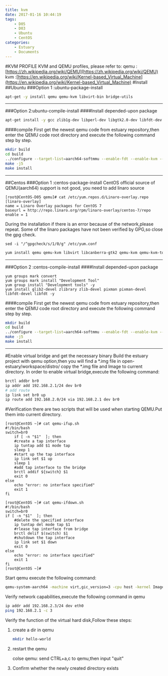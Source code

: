 ```yaml
---
title: kvm
date: 2017-01-16 10:44:19
tags:
	- D05
	- D03
	- Ubuntu
	- CentOS
categories:
	- Estuary
	- Documents
---
```

#KVM PROFILE
KVM and QEMU profiles, please refer to:
qemu :[https://zh.wikipedia.org/wiki/QEMU](https://zh.wikipedia.org/wiki/QEMU)
kvm :[https://en.wikipedia.org/wiki/Kernel-based_Virtual_Machine](https://en.wikipedia.org/wiki/Kernel-based_Virtual_Machine)
#Install
##Ubuntu
###Option 1 :ubuntu-package-install
```bash
apt-get -y install qemu qemu-kvm libvirt-bin bridge-utils
```
---
###Option 2:ubuntu-compile-install
####Install depended-upon package
```bash
apt-get install -y gcc zlib1g-dev libperl-dev libgtk2.0-dev libfdt-dev bridge-utils
```
####compile
First get the newest qemu code from estuary repository,then enter the QEMU code root directory and execute the following command step by step.
```bash
mkdir build
cd build
../configure --target-list=aarch64-softmmu --enable-fdt --enable-kvm --disable-werror
make -j5
make install
```
---
##Centos
###Option 1 :centos-package-install
CentOS official source of QEMU(aarch64) support is not good, you need to add linaro source
```
[root@CentOS-D05 qemu]# cat /etc/yum.repos.d/Linaro-overlay.repo 
[linaro-overlay]
name = Linaro Overlay packages for CentOS 7
baseurl = http://repo.linaro.org/rpm/linaro-overlay/centos-7/repo
enable = 1
```
During the installation if there is an error because of the network,please repeat.
Some of the linaro packages have not been verified by GPG,so close the gpg check.
```
sed -i "/^gpgcheck/s/1/0/g" /etc/yum.conf
```

```bash
yum install qemu qemu-kvm libvirt libcanberra-gtk2 qemu-kvm qemu-kvm-tools libvirt-cim libvirt-client libvirt-java.noarch  libvirt-python libiscsi-1.7.0-5.el6  dbus-devel  virt-clone tunctl virt-manager libvirt libvirt-python python-virtinst bridge-utils -y
```
---
###Option 2 :centos-compile-install
####Install depended-upon package
```
yum groups mark convert
yum groups mark install "Development Tool"
yum group install "Development tools" -y
yum install glib2-devel zlibrary zlib-devel pixman pixman-devel libfdt-devel libfdt -y
```
####compile
First get the newest qemu code from estuary repository,then enter the QEMU code root directory and execute the following command step by step.
```bash
mkdir build
cd build
../configure --target-list=aarch64-softmmu --enable-fdt --enable-kvm --disable-werror
make -j5
make install
```
---
#Enable virtual bridge and get the necessary binary
Build the estuary project with qemu option,then you will find a *.img file in open-estuary/workspace/distro/
copy the *.img file and Image to current directory.
In order to enable virtual bridge,execute the following command:
```bash
brctl addbr br0
ip addr add 192.168.2.1/24 dev br0
# add route
ip link set br0 up
ip route add 192.168.2.0/24 via 192.168.2.1 dev br0
```
#Verification
there are two scripts that will be used when starting QEMU.Put them into current directory.
```
[root@CentOS ~]# cat qemu-ifup.sh 
#!/bin/bash
switch=br0
    if [ -n "$1"  ]; then
    #create a tap interface
    ip tuntap add $1 mode tap
    sleep 1
    #start up the tap interface
    ip link set $1 up
    sleep 1
    #add tap interface to the bridge
    brctl addif ${switch} $1
    exit 0
else
    echo "error: no interface specified"
    exit 1
fi
```
```
[root@CentOS ~]# cat qemu-ifdown.sh 
#!/bin/bash
switch=br0
if [ -n "$1"  ]; then
    #delete the specified interface
    ip tuntap del mode tap $1
    #rlease tap interface from bridge
    brctl delif $(switch) $1
    #shutdown the tap interface
    ip link set $1 down
    exit 0
else
    echo "error: no interface specified"
    exit 1
fi
[root@CentOS ~]# 
```
Start qemu execute the following command:
```bash
qemu-system-aarch64 -machine virt,gic_version=3 -cpu host -kernel Image -drive if=none,file=ubuntu.img,id=fs -device virtio-blk-device,drive=fs -append "console=ttyAMA0 root=/dev/vda1 rw rootwait" -device virtio-net-device,netdev=net0 -netdev tap,id=net0,script=qemu-ifup.sh,downscript=qemu-ifdown.sh -nographic -D -d -enable-kvm
```
Verify network capabilities,execute the following command in qemu
```bash
ip addr add 192.168.2.3/24 dev eth0
ping 192.168.2.1 -c 3
```

Verify the function of the virtual hard disk,Follow these steps:

1. create a dir in qemu

    ```bash
    mkdir hello-world
    ```

2. restart the qemu

    colse qemu: send CTRL+a,c to qemu,then input "quit"

3. Confirm whether the newly created directory exists
